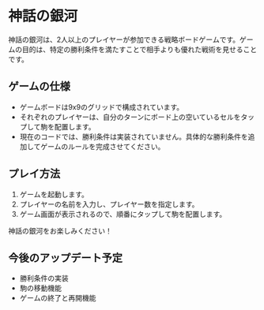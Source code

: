 # 神話の銀河

神話の銀河は、2人以上のプレイヤーが参加できる戦略ボードゲームです。ゲームの目的は、特定の勝利条件を満たすことで相手よりも優れた戦術を見せることです。

## ゲームの仕様

- ゲームボードは9x9のグリッドで構成されています。
- それぞれのプレイヤーは、自分のターンにボード上の空いているセルをタップして駒を配置します。
- 現在のコードでは、勝利条件は実装されていません。具体的な勝利条件を追加してゲームのルールを完成させてください。

## プレイ方法

1. ゲームを起動します。
2. プレイヤーの名前を入力し、プレイヤー数を指定します。
3. ゲーム画面が表示されるので、順番にタップして駒を配置します。

神話の銀河をお楽しみください！

## 今後のアップデート予定

- 勝利条件の実装
- 駒の移動機能
- ゲームの終了と再開機能